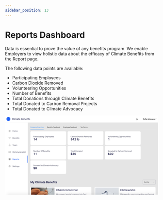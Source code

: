 ```yaml
---
sidebar_position: 13
---
```


# Reports Dashboard 

Data is essential to prove the value of any benefits program. We enable Employers to view holistic data about the efficacy of Climate Benefits from the Report page. 

The following data points are available:    
* Participating Employees 
* Carbon Dioxide Removed 
* Volunteering Opportunities 
* Number of Benefits 
* Total Donations through Climate Benefits 
* Total Donated to Carbon Removal Projects 
* Total Donated to Climate Advocacy 


![Reports Dashboard](../../src/assets/ReportsDashboard.png)